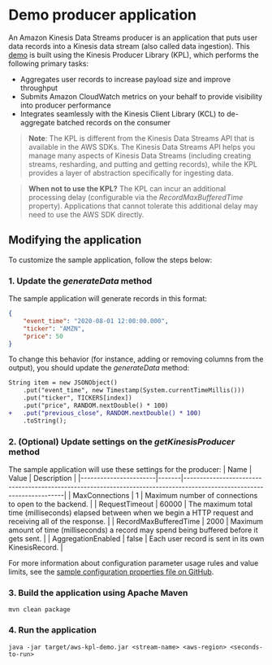 # Demo producer application
An Amazon Kinesis Data Streams producer is an application that puts user data records into a Kinesis data stream (also called data ingestion). This [demo](src/main/java/com/demo/SampleProducer.java) is built using the Kinesis Producer Library (KPL), which performs the following primary tasks:

- Aggregates user records to increase payload size and improve throughput
- Submits Amazon CloudWatch metrics on your behalf to provide visibility into producer performance
- Integrates seamlessly with the Kinesis Client Library (KCL) to de-aggregate batched records on the consumer

> **Note**: The KPL is different from the Kinesis Data Streams API that is available in the AWS SDKs. The Kinesis Data Streams API helps you manage many aspects of Kinesis Data Streams (including creating streams, resharding, and putting and getting records), while the KPL provides a layer of abstraction specifically for ingesting data.

> **When not to use the KPL?** The KPL can incur an additional processing delay (configurable via the _RecordMaxBufferedTime_ property). Applications that cannot tolerate this additional delay may need to use the AWS SDK directly.

## Modifying the application
To customize the sample application, follow the steps below:

### 1. Update the _generateData_ method
The sample application will generate  records in this format:
```json
{
    "event_time": "2020-08-01 12:00:00.000",
    "ticker": "AMZN",
    "price": 50
}
```

To change this behavior (for instance, adding or removing columns from the output), you should update the _generateData_ method:
```diff
String item = new JSONObject()
    .put("event_time", new Timestamp(System.currentTimeMillis()))
    .put("ticker", TICKERS[index])
    .put("price", RANDOM.nextDouble() * 100)
+   .put("previous_close", RANDOM.nextDouble() * 100)
    .toString();
```

### 2. (Optional) Update settings on the _getKinesisProducer_ method
The sample application will use these settings for the producer:
| Name                  | Value | Description                                                                                                           |
|-----------------------|-------|-----------------------------------------------------------------------------------------------------------------------|
| MaxConnections        | 1     | Maximum number of connections to open to the backend.                                                                 |
| RequestTimeout        | 60000 | The maximum total time (milliseconds) elapsed between when we begin a HTTP request and receiving all of the response. |
| RecordMaxBufferedTime | 2000  | Maximum amount of time (milliseconds) a record may spend being buffered before it gets sent.                          |
| AggregationEnabled    | false | Each user record is sent in its own KinesisRecord.                                                                    |

For more information about configuration parameter usage rules and value limits, see the [sample configuration properties file on GitHub](https://github.com/awslabs/amazon-kinesis-producer/blob/master/java/amazon-kinesis-producer-sample/default_config.properties).

### 3. Build the application using Apache Maven
```
mvn clean package
```

### 4. Run the application
```
java -jar target/aws-kpl-demo.jar <stream-name> <aws-region> <seconds-to-run>
```